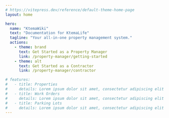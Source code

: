 ```yaml
---
# https://vitepress.dev/reference/default-theme-home-page
layout: home

hero:
  name: "KtemaWiki"
  text: "Documentation for KtemaLife"
  tagline: "Your all-in-one property management system."
  actions:
    - theme: brand
      text: Get Started as a Property Manager
      link: /property-manager/getting-started
    - theme: alt
      text: Get Started as a Contractor
      link: /property-manager/contractor

# features:
#   - title: Properties
#     details: Lorem ipsum dolor sit amet, consectetur adipiscing elit
#   - title: Work Orders
#     details: Lorem ipsum dolor sit amet, consectetur adipiscing elit
#   - title: Parking Lots
#     details: Lorem ipsum dolor sit amet, consectetur adipiscing elit
---
```


